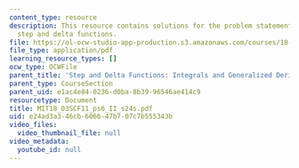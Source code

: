 ```yaml
---
content_type: resource
description: This resource contains solutions for the problem statements related to
  step and delta functions.
file: https://ol-ocw-studio-app-production.s3.amazonaws.com/courses/18-03sc-differential-equations-fall-2011/e24ad3a346cb606647b707c7b555343b_MIT18_03SCF11_ps6_II_s24s.pdf
file_type: application/pdf
learning_resource_types: []
ocw_type: OCWFile
parent_title: 'Step and Delta Functions: Integrals and Generalized Derivatives'
parent_type: CourseSection
parent_uid: e1ac4e84-0236-d0ba-8b39-96546ae414c9
resourcetype: Document
title: MIT18_03SCF11_ps6_II_s24s.pdf
uid: e24ad3a3-46cb-6066-47b7-07c7b555343b
video_files:
  video_thumbnail_file: null
video_metadata:
  youtube_id: null
---
```

